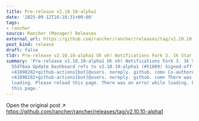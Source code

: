 ```yaml
---
title: Pre-release v2.10.10-alpha1
date: '2025-09-12T16:18:31+00:00'
tags:
- rancher
source: Rancher (Manager) Releases
external_url: https://github.com/rancher/rancher/releases/tag/v2.10.10-alpha1
post_kind: release
draft: false
tldr: Pre-release v2.10.10-alpha1 Uh oh! Notifications Fork 3. 1k Star 24.
summary: 'Pre-release v2.10.10-alpha1 Uh oh! Notifications Fork 3. 1k Star 24. 7k
  55d76aa Update Dashboard refs to v2.10.10-alpha1 (#51869) Signed-off-by: github-actions[bot]
  <41898282+github-actions[bot]@users. noreply. github. com> Co-authored-by: github-actions[bot]
  <41898282+github-actions[bot]@users. noreply. github. com> There was an error while
  loading. Please reload this page. There was an error while loading. Please reload
  this page.'
---
```

Open the original post ↗ https://github.com/rancher/rancher/releases/tag/v2.10.10-alpha1
